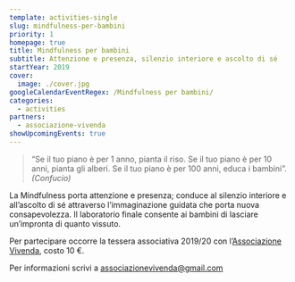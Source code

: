 ```yaml
---
template: activities-single
slug: mindfulness-per-bambini
priority: 1
homepage: true
title: Mindfulness per bambini
subtitle: Attenzione e presenza, silenzio interiore e ascolto di sé
startYear: 2019
cover:
  image: ./cover.jpg
googleCalendarEventRegex: /Mindfulness per bambini/
categories:
  - activities
partners:
  - associazione-vivenda
showUpcomingEvents: true
---
```


> “Se il tuo piano è per 1 anno, pianta il riso. Se il tuo piano è per 10 anni, pianta gli alberi. Se il tuo piano è per 100 anni, educa i bambini”. *(Confucio)*

<EntryInfo variant="upcoming" label="Al sabato" value="dalle 15:30 alle 17:00, vedi calendario"/>
<EntryInfo variant="target" value="bambini dai 5 ai 10 anni"/>
<EntryInfo variant="participants" value="minimo 5"/>
<EntryInfo variant="price" value="15 € a lezione (oltre tessera associativa)"/>
<EntryInfo variant="teacher" value="**Monica Zanotti** coach motivazionale, operatrice olistica ai sensi l. 4/2013 accreditata S.I.A.F. e counselor in formazione; **Rosalba Scalco** fisioterapista e operatrice olistica professionale ai sensi l. 4/2013 accreditata S.I.A.F." bottom="6"/>

<Row>
<Col initial narrow>

La Mindfulness porta attenzione e presenza; conduce al silenzio interiore e all’ascolto di sé attraverso l’immaginazione guidata che porta nuova consapevolezza. Il laboratorio finale consente ai bambini di lasciare un’impronta di quanto vissuto.

</Col>
</Row>
<Footnote top={2}>

Per partecipare occorre la tessera associativa 2019/20 con l’[Associazione Vivenda](/partners/associazione-vivenda/), costo 10 €.

</Footnote>

<ButtonLink href="mailto:associazionevivenda@gmail.com">Per informazioni scrivi a associazionevivenda@gmail.com</ButtonLink>

